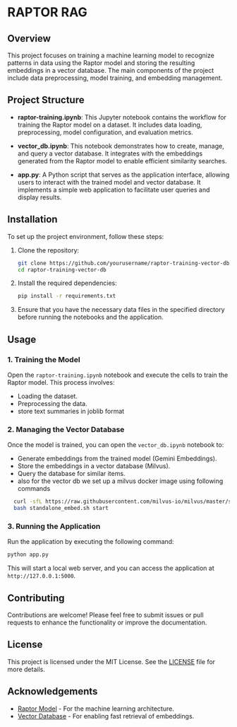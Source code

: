 # RAPTOR RAG

## Overview

This project focuses on training a machine learning model to recognize patterns in data using the Raptor model and storing the resulting embeddings in a vector database. The main components of the project include data preprocessing, model training, and embedding management.

## Project Structure

- **raptor-training.ipynb**: This Jupyter notebook contains the workflow for training the Raptor model on a dataset. It includes data loading, preprocessing, model configuration, and evaluation metrics.
  
- **vector_db.ipynb**: This notebook demonstrates how to create, manage, and query a vector database. It integrates with the embeddings generated from the Raptor model to enable efficient similarity searches.

- **app.py**: A Python script that serves as the application interface, allowing users to interact with the trained model and vector database. It implements a simple web application to facilitate user queries and display results.

## Installation

To set up the project environment, follow these steps:

1. Clone the repository:
   ```bash
   git clone https://github.com/yourusername/raptor-training-vector-db.git
   cd raptor-training-vector-db
   ```

2. Install the required dependencies:
   ```bash
   pip install -r requirements.txt
   ```

3. Ensure that you have the necessary data files in the specified directory before running the notebooks and the application.

## Usage

### 1. Training the Model

Open the `raptor-training.ipynb` notebook and execute the cells to train the Raptor model. This process involves:

- Loading the dataset.
- Preprocessing the data.
- store text summaries in joblib format

### 2. Managing the Vector Database

Once the model is trained, you can open the `vector_db.ipynb` notebook to:

- Generate embeddings from the trained model (Gemini Embeddings).
- Store the embeddings in a vector database (Milvus).
- Query the database for similar items.
- also for the vector db we set up a milvus docker image using following commands
 ```bash
   curl -sfL https://raw.githubusercontent.com/milvus-io/milvus/master/scripts/standalone_embed.sh -o standalone_embed.sh
   bash standalone_embed.sh start
   ```

### 3. Running the Application

Run the application by executing the following command:
```bash
python app.py
```
This will start a local web server, and you can access the application at `http://127.0.0.1:5000`.

## Contributing

Contributions are welcome! Please feel free to submit issues or pull requests to enhance the functionality or improve the documentation.

## License

This project is licensed under the MIT License. See the [LICENSE](LICENSE) file for more details.

## Acknowledgements

- [Raptor Model](https://arxiv.org/pdf/2401.18059) - For the machine learning architecture.
- [Vector Database]([https://example.com](https://milvus.io/docs/install_standalone-docker.md)) - For enabling fast retrieval of embeddings.
